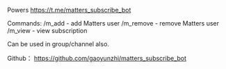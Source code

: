 Powers https://t.me/matters_subscribe_bot

Commands:
/m_add - add Matters user
/m_remove - remove Matters user
/m_view - view subscription 

Can be used in group/channel also.

Github： https://github.com/gaoyunzhi/matters_subscribe_bot